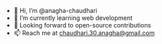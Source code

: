 - 👋 Hi, I’m @anagha-chaudhari
- 🌱 I’m currently learning web development
- 🙌 Looking forward to open-source contributions
- 📫 Reach me at chaudhari.30.anagha@gmail.com

<!---
anagha-chaudhari/anagha-chaudhari is a ✨ special ✨ repository because its `README.md` (this file) appears on your GitHub profile.
You can click the Preview link to take a look at your changes.
--->
